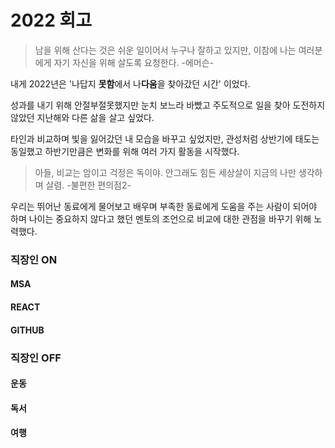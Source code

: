 # 2022 회고
> 남을 위해 산다는 것은 쉬운 일이어서 누구나 잘하고 있지만, 이참에 나는 여러분에게 자기 자신을 위해 살도록 요청한다. 
> -에머슨-

내게 2022년은 '나답지 **못함**에서 나**다움**을 찾아갔던 시간' 이었다. 

성과를 내기 위해 안절부절못했지만 눈치 보느라 바빴고 주도적으로 일을 찾아 도전하지 않았던 지난해와 다른 삶을 살고 싶었다.

타인과 비교하며 빛을 잃어갔던 내 모습을 바꾸고 싶었지만, 관성처럼 상반기에 태도는 동일했고 하반기만큼은 변화를 위해 여러 가지 활동을 시작했다. 

> 아들, 비교는 암이고 걱정은 독이야. 안그래도 힘든 세상살이 지금의 나만 생각하며 살렴. 
> -불편한 편의점2-

우리는 뛰어난 동료에게 물어보고 배우며 부족한 동료에게 도움을 주는 사람이 되어야 하며 나이는 중요하지 않다고 했던 멘토의 조언으로 비교에 대한 관점을 바꾸기 위해 노력했다.

### 직장인 ON

#### MSA

#### REACT

#### GITHUB

### 직장인 OFF

#### 운동

#### 독서

#### 여행
